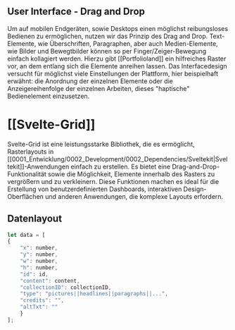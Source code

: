 ## User Interface - Drag and Drop
Um auf mobilen Endgeräten, sowie Desktops einen möglichst reibungsloses Bedienen zu ermöglichen, nutzen wir das Prinzip des Drag and Drop. Text-Elemente, wie Überschriften, Paragraphen, aber auch Medien-Elemente, wie Bilder und Bewegtbilder können so per Finger/Zeiger-Bewegung einfach kollagiert werden. 
Hierzu gibt [[Portfolioland]] ein hilfreiches Raster vor, an dem entlang sich die Elemente anreihen lassen. 
Das Interfacedesign versucht für möglichst viele Einstellungen der Plattform, hier beispielhaft erwähnt: die Anordnung der einzelnen Elemente oder die Anzeigereihenfolge der einzelnen Arbeiten, dieses "haptische" Bedienelement einzusetzen.
# [[Svelte-Grid]]
Svelte-Grid ist eine leistungsstarke Bibliothek, die es ermöglicht, Rasterlayouts in [[0001_Entwicklung/0002_Development/0002_Dependencies/Sveltekit|Sveltekit]]-Anwendungen einfach zu erstellen. Es bietet eine Drag-and-Drop-Funktionalität sowie die Möglichkeit, Elemente innerhalb des Rasters zu vergrößern und zu verkleinern. Diese Funktionen machen es ideal für die Erstellung von benutzerdefinierten Dashboards, interaktiven Design-Oberflächen und anderen Anwendungen, die komplexe Layouts erfordern.

## Datenlayout

```js
let data = [
{
	"x": number,
	"y": number,
	"w": number,
	"h": number,
	"id": id,
	"content": content,
	"collectionID": collectionID,
	"type": "pictures||headlines||paragraphs||...",
	"credits": "",
	"altTxt": ""
	}
];
 ```
 
